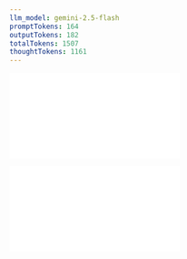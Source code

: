 ```yaml
---
llm_model: gemini-2.5-flash
promptTokens: 164
outputTokens: 182
totalTokens: 1507
thoughtTokens: 1161
---
```


![@](steps/_.5774099e.md)

![@](steps/response.a8eec47f.md)